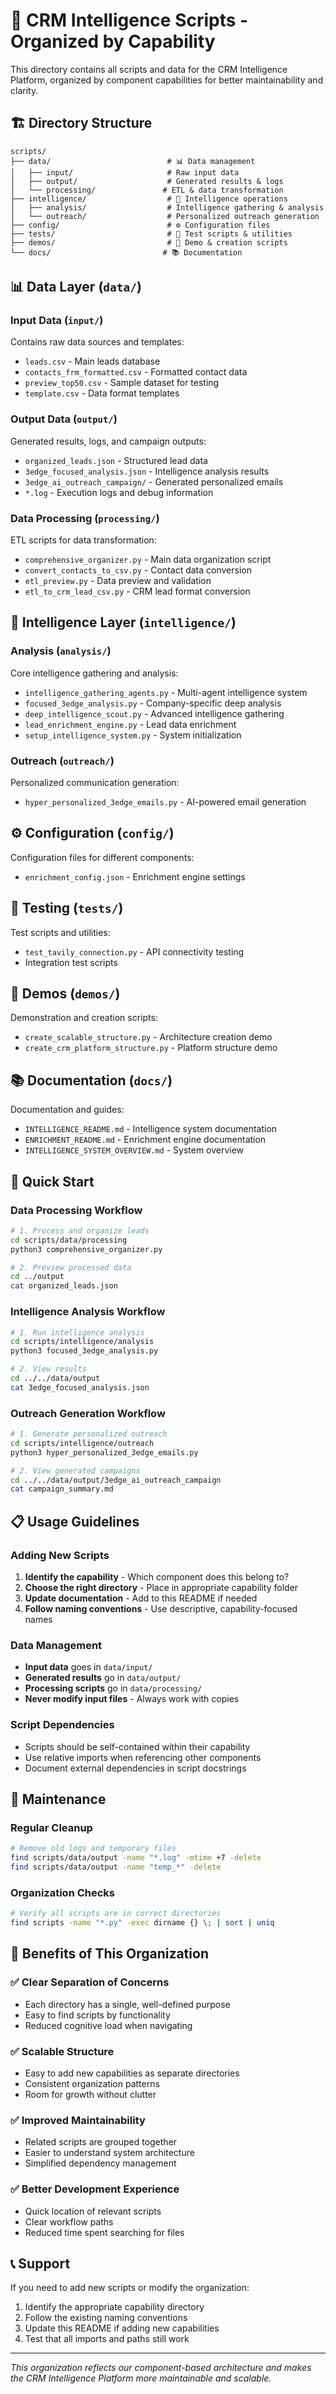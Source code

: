 # 📁 CRM Intelligence Scripts - Organized by Capability

This directory contains all scripts and data for the CRM Intelligence Platform, organized by component capabilities for better maintainability and clarity.

## 🏗️ Directory Structure

```
scripts/
├── data/                          # 📊 Data management
│   ├── input/                     # Raw input data
│   ├── output/                    # Generated results & logs
│   └── processing/               # ETL & data transformation
├── intelligence/                  # 🧠 Intelligence operations
│   ├── analysis/                  # Intelligence gathering & analysis
│   └── outreach/                  # Personalized outreach generation
├── config/                        # ⚙️ Configuration files
├── tests/                         # 🧪 Test scripts & utilities
├── demos/                         # 🎯 Demo & creation scripts
└── docs/                         # 📚 Documentation
```

## 📊 Data Layer (`data/`)

### Input Data (`input/`)
Contains raw data sources and templates:
- `leads.csv` - Main leads database
- `contacts_frm_formatted.csv` - Formatted contact data
- `preview_top50.csv` - Sample dataset for testing
- `template.csv` - Data format templates

### Output Data (`output/`)
Generated results, logs, and campaign outputs:
- `organized_leads.json` - Structured lead data
- `3edge_focused_analysis.json` - Intelligence analysis results
- `3edge_ai_outreach_campaign/` - Generated personalized emails
- `*.log` - Execution logs and debug information

### Data Processing (`processing/`)
ETL scripts for data transformation:
- `comprehensive_organizer.py` - Main data organization script
- `convert_contacts_to_csv.py` - Contact data conversion
- `etl_preview.py` - Data preview and validation
- `etl_to_crm_lead_csv.py` - CRM lead format conversion

## 🧠 Intelligence Layer (`intelligence/`)

### Analysis (`analysis/`)
Core intelligence gathering and analysis:
- `intelligence_gathering_agents.py` - Multi-agent intelligence system
- `focused_3edge_analysis.py` - Company-specific deep analysis
- `deep_intelligence_scout.py` - Advanced intelligence gathering
- `lead_enrichment_engine.py` - Lead data enrichment
- `setup_intelligence_system.py` - System initialization

### Outreach (`outreach/`)
Personalized communication generation:
- `hyper_personalized_3edge_emails.py` - AI-powered email generation

## ⚙️ Configuration (`config/`)

Configuration files for different components:
- `enrichment_config.json` - Enrichment engine settings

## 🧪 Testing (`tests/`)

Test scripts and utilities:
- `test_tavily_connection.py` - API connectivity testing
- Integration test scripts

## 🎯 Demos (`demos/`)

Demonstration and creation scripts:
- `create_scalable_structure.py` - Architecture creation demo
- `create_crm_platform_structure.py` - Platform structure demo

## 📚 Documentation (`docs/`)

Documentation and guides:
- `INTELLIGENCE_README.md` - Intelligence system documentation
- `ENRICHMENT_README.md` - Enrichment engine documentation
- `INTELLIGENCE_SYSTEM_OVERVIEW.md` - System overview

## 🚀 Quick Start

### Data Processing Workflow
```bash
# 1. Process and organize leads
cd scripts/data/processing
python3 comprehensive_organizer.py

# 2. Preview processed data
cd ../output
cat organized_leads.json
```

### Intelligence Analysis Workflow
```bash
# 1. Run intelligence analysis
cd scripts/intelligence/analysis
python3 focused_3edge_analysis.py

# 2. View results
cd ../../data/output
cat 3edge_focused_analysis.json
```

### Outreach Generation Workflow
```bash
# 1. Generate personalized outreach
cd scripts/intelligence/outreach
python3 hyper_personalized_3edge_emails.py

# 2. View generated campaigns
cd ../../data/output/3edge_ai_outreach_campaign
cat campaign_summary.md
```

## 📋 Usage Guidelines

### Adding New Scripts
1. **Identify the capability** - Which component does this belong to?
2. **Choose the right directory** - Place in appropriate capability folder
3. **Update documentation** - Add to this README if needed
4. **Follow naming conventions** - Use descriptive, capability-focused names

### Data Management
- **Input data** goes in `data/input/`
- **Generated results** go in `data/output/`
- **Processing scripts** go in `data/processing/`
- **Never modify input files** - Always work with copies

### Script Dependencies
- Scripts should be self-contained within their capability
- Use relative imports when referencing other components
- Document external dependencies in script docstrings

## 🔧 Maintenance

### Regular Cleanup
```bash
# Remove old logs and temporary files
find scripts/data/output -name "*.log" -mtime +7 -delete
find scripts/data/output -name "temp_*" -delete
```

### Organization Checks
```bash
# Verify all scripts are in correct directories
find scripts -name "*.py" -exec dirname {} \; | sort | uniq
```

## 🎯 Benefits of This Organization

### ✅ Clear Separation of Concerns
- Each directory has a single, well-defined purpose
- Easy to find scripts by functionality
- Reduced cognitive load when navigating

### ✅ Scalable Structure
- Easy to add new capabilities as separate directories
- Consistent organization patterns
- Room for growth without clutter

### ✅ Improved Maintainability
- Related scripts are grouped together
- Easier to understand system architecture
- Simplified dependency management

### ✅ Better Development Experience
- Quick location of relevant scripts
- Clear workflow paths
- Reduced time spent searching for files

## 📞 Support

If you need to add new scripts or modify the organization:
1. Identify the appropriate capability directory
2. Follow the existing naming conventions
3. Update this README if adding new capabilities
4. Test that all imports and paths still work

---

*This organization reflects our component-based architecture and makes the CRM Intelligence Platform more maintainable and scalable.*
